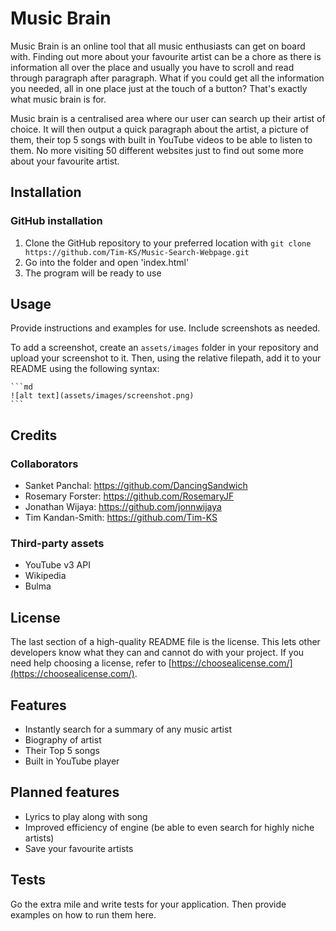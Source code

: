 # Music Brain

Music Brain is an online tool that all music enthusiasts can get on board with. Finding out more about your favourite artist can be a chore as there is information all over the place and usually you have to scroll and read through paragraph after paragraph. What if you could get all the information you needed, all in one place just at the touch of a button? That's exactly what music brain is for.

Music brain is a centralised area where our user can search up their artist of choice. It will then output a quick paragraph about the artist, a picture of them, their top 5 songs with built in YouTube videos to be able to listen to them. No more visiting 50 different websites just to find out some more about your favourite artist.

## Installation
### GitHub installation
1. Clone the GitHub repository to your preferred location with `git clone https://github.com/Tim-KS/Music-Search-Webpage.git`
2. Go into the folder and open 'index.html'
3. The program will be ready to use

## Usage

Provide instructions and examples for use. Include screenshots as needed.

To add a screenshot, create an `assets/images` folder in your repository and upload your screenshot to it. Then, using the relative filepath, add it to your README using the following syntax:

    ```md
    ![alt text](assets/images/screenshot.png)
    ```

## Credits

### Collaborators
- Sanket Panchal: https://github.com/DancingSandwich
- Rosemary Forster: https://github.com/RosemaryJF
- Jonathan Wijaya: https://github.com/jonnwijaya
- Tim Kandan-Smith: https://github.com/Tim-KS

### Third-party assets
- YouTube v3 API
- Wikipedia
- Bulma

## License

The last section of a high-quality README file is the license. This lets other developers know what they can and cannot do with your project. If you need help choosing a license, refer to [https://choosealicense.com/](https://choosealicense.com/).

## Features
- Instantly search for a summary of any music artist
- Biography of artist
- Their Top 5 songs
- Built in YouTube player

## Planned features
- Lyrics to play along with song
- Improved efficiency of engine (be able to even search for highly niche artists)
- Save your favourite artists

## Tests

Go the extra mile and write tests for your application. Then provide examples on how to run them here.